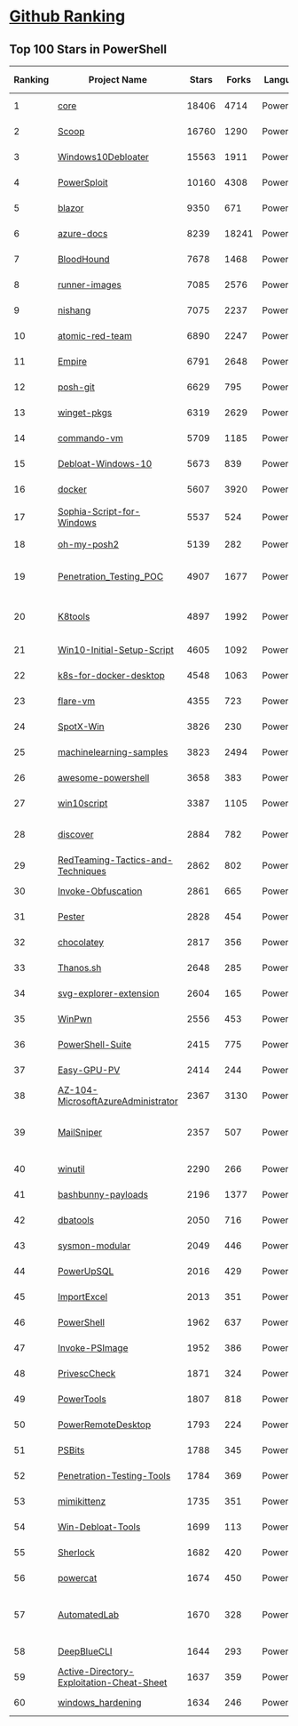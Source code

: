 [Github Ranking](../README.md)
==========

## Top 100 Stars in PowerShell

| Ranking | Project Name | Stars | Forks | Language | Open Issues | Description | Last Commit |
| ------- | ------------ | ----- | ----- | -------- | ----------- | ----------- | ----------- |
| 1 | [core](https://github.com/dotnet/core) | 18406 | 4714 | PowerShell | 415 | Home repository for .NET Core | 2022-12-13T23:36:36Z |
| 2 | [Scoop](https://github.com/ScoopInstaller/Scoop) | 16760 | 1290 | PowerShell | 145 | A command-line installer for Windows. | 2022-12-10T15:38:30Z |
| 3 | [Windows10Debloater](https://github.com/Sycnex/Windows10Debloater) | 15563 | 1911 | PowerShell | 262 | Script to remove Windows 10 bloatware. | 2022-12-13T16:19:11Z |
| 4 | [PowerSploit](https://github.com/PowerShellMafia/PowerSploit) | 10160 | 4308 | PowerShell | 67 | PowerSploit - A PowerShell Post-Exploitation Framework | 2020-08-17T23:19:49Z |
| 5 | [blazor](https://github.com/dotnet/blazor) | 9350 | 671 | PowerShell | 0 | Blazor moved to https://github.com/dotnet/aspnetcore | 2021-02-23T15:13:56Z |
| 6 | [azure-docs](https://github.com/MicrosoftDocs/azure-docs) | 8239 | 18241 | PowerShell | 4622 | Open source documentation of Microsoft Azure | 2022-12-17T02:00:51Z |
| 7 | [BloodHound](https://github.com/BloodHoundAD/BloodHound) | 7678 | 1468 | PowerShell | 58 | Six Degrees of Domain Admin | 2022-12-10T18:41:01Z |
| 8 | [runner-images](https://github.com/actions/runner-images) | 7085 | 2576 | PowerShell | 43 | GitHub Actions runner images | 2022-12-16T23:41:15Z |
| 9 | [nishang](https://github.com/samratashok/nishang) | 7075 | 2237 | PowerShell | 15 | Nishang - Offensive PowerShell for red team, penetration testing and offensive security.  | 2022-03-26T16:47:44Z |
| 10 | [atomic-red-team](https://github.com/redcanaryco/atomic-red-team) | 6890 | 2247 | PowerShell | 17 | Small and highly portable detection tests based on MITRE's ATT&CK. | 2022-12-16T21:55:23Z |
| 11 | [Empire](https://github.com/EmpireProject/Empire) | 6791 | 2648 | PowerShell | 64 | Empire is a PowerShell and Python post-exploitation agent. | 2020-01-19T22:50:59Z |
| 12 | [posh-git](https://github.com/dahlbyk/posh-git) | 6629 | 795 | PowerShell | 61 | A PowerShell environment for Git | 2022-10-23T11:38:48Z |
| 13 | [winget-pkgs](https://github.com/microsoft/winget-pkgs) | 6319 | 2629 | PowerShell | 411 | The Microsoft community Windows Package Manager manifest repository | 2022-12-17T02:36:34Z |
| 14 | [commando-vm](https://github.com/mandiant/commando-vm) | 5709 | 1185 | PowerShell | 32 | Complete Mandiant Offensive VM (Commando VM), a fully customizable Windows-based pentesting virtual machine distribution. commandovm@fireeye.com | 2022-06-16T07:53:58Z |
| 15 | [Debloat-Windows-10](https://github.com/W4RH4WK/Debloat-Windows-10) | 5673 | 839 | PowerShell | 27 | A Collection of Scripts Which Disable / Remove Windows 10 Features and Apps | 2022-07-04T19:28:04Z |
| 16 | [docker](https://github.com/jenkinsci/docker) | 5607 | 3920 | PowerShell | 38 | Docker official jenkins repo | 2022-12-16T18:10:27Z |
| 17 | [Sophia-Script-for-Windows](https://github.com/farag2/Sophia-Script-for-Windows) | 5537 | 524 | PowerShell | 0 | :zap: The most powerful PowerShell module on GitHub for fine-tuning Windows 10 & Windows 11 | 2022-12-16T14:57:40Z |
| 18 | [oh-my-posh2](https://github.com/JanDeDobbeleer/oh-my-posh2) | 5139 | 282 | PowerShell | 0 | A prompt theming engine for Powershell | 2021-02-16T07:48:59Z |
| 19 | [Penetration_Testing_POC](https://github.com/Mr-xn/Penetration_Testing_POC) | 4907 | 1677 | PowerShell | 0 | 渗透测试有关的POC、EXP、脚本、提权、小工具等---About penetration-testing python-script poc getshell csrf xss cms php-getshell domainmod-xss csrf-webshell cobub-razor cve rce sql sql-poc poc-exp bypass oa-getshell cve-cms | 2022-12-16T13:35:31Z |
| 20 | [K8tools](https://github.com/k8gege/K8tools) | 4897 | 1992 | PowerShell | 3 | K8工具合集(内网渗透/提权工具/远程溢出/漏洞利用/扫描工具/密码破解/免杀工具/Exploit/APT/0day/Shellcode/Payload/priviledge/BypassUAC/OverFlow/WebShell/PenTest) Web GetShell Exploit(Struts2/Zimbra/Weblogic/Tomcat/Apache/Jboss/DotNetNuke/zabbix) | 2022-12-10T14:45:33Z |
| 21 | [Win10-Initial-Setup-Script](https://github.com/Disassembler0/Win10-Initial-Setup-Script) | 4605 | 1092 | PowerShell | 30 | PowerShell script for automation of routine tasks done after fresh installations of Windows 10 / Server 2016 / Server 2019 | 2021-05-28T08:15:14Z |
| 22 | [k8s-for-docker-desktop](https://github.com/AliyunContainerService/k8s-for-docker-desktop) | 4548 | 1063 | PowerShell | 41 | 为Docker Desktop for Mac/Windows开启Kubernetes和Istio。 | 2022-12-03T04:53:33Z |
| 23 | [flare-vm](https://github.com/mandiant/flare-vm) | 4355 | 723 | PowerShell | 1 | None | 2022-12-07T15:15:58Z |
| 24 | [SpotX-Win](https://github.com/SpotX-CLI/SpotX-Win) | 3826 | 230 | PowerShell | 5 | Blocking ads and updates for the desktop version of Spotify, disabling podcasts and more. | 2022-12-12T08:33:07Z |
| 25 | [machinelearning-samples](https://github.com/dotnet/machinelearning-samples) | 3823 | 2494 | PowerShell | 129 | Samples for ML.NET, an open source and cross-platform machine learning framework for .NET. | 2022-12-12T19:03:58Z |
| 26 | [awesome-powershell](https://github.com/janikvonrotz/awesome-powershell) | 3658 | 383 | PowerShell | 2 | A curated list of delightful PowerShell modules and resources | 2022-10-10T20:20:13Z |
| 27 | [win10script](https://github.com/ChrisTitusTech/win10script) | 3387 | 1105 | PowerShell | 0 | This is the Ultimate Windows 10 Script from a creation from multiple debloat scripts and gists from github.  | 2022-06-24T03:57:47Z |
| 28 | [discover](https://github.com/leebaird/discover) | 2884 | 782 | PowerShell | 0 | Custom bash scripts used to automate various penetration testing tasks including recon, scanning,  enumeration, and malicious payload creation using Metasploit. For use with Kali Linux. | 2022-12-08T20:27:09Z |
| 29 | [RedTeaming-Tactics-and-Techniques](https://github.com/mantvydasb/RedTeaming-Tactics-and-Techniques) | 2862 | 802 | PowerShell | 4 | Red Teaming Tactics and Techniques | 2022-11-07T16:08:59Z |
| 30 | [Invoke-Obfuscation](https://github.com/danielbohannon/Invoke-Obfuscation) | 2861 | 665 | PowerShell | 6 | PowerShell Obfuscator | 2020-02-26T21:50:54Z |
| 31 | [Pester](https://github.com/pester/Pester) | 2828 | 454 | PowerShell | 142 | Pester is the ubiquitous test and mock framework for PowerShell. | 2022-12-15T14:46:41Z |
| 32 | [chocolatey](https://github.com/chocolatey-archive/chocolatey) | 2817 | 356 | PowerShell | 138 | [DEPRECATED - https://github.com/chocolatey/choco] Chocolatey NuGet - Like apt-get, but for windows. | 2017-03-03T15:02:50Z |
| 33 | [Thanos.sh](https://github.com/hotvulcan/Thanos.sh) | 2648 | 285 | PowerShell | 46 | if you are Thanos(root), this command could delete half your files randomly | 2022-06-27T09:16:53Z |
| 34 | [svg-explorer-extension](https://github.com/tibold/svg-explorer-extension) | 2604 | 165 | PowerShell | 41 | Extension module for Windows Explorer to render SVG thumbnails, so that you can have an overview of your SVG files | 2020-06-01T14:47:56Z |
| 35 | [WinPwn](https://github.com/S3cur3Th1sSh1t/WinPwn) | 2556 | 453 | PowerShell | 3 | Automation for internal Windows Penetrationtest / AD-Security | 2022-12-15T07:58:43Z |
| 36 | [PowerShell-Suite](https://github.com/FuzzySecurity/PowerShell-Suite) | 2415 | 775 | PowerShell | 7 | My musings with PowerShell | 2021-11-19T12:18:24Z |
| 37 | [Easy-GPU-PV](https://github.com/jamesstringerparsec/Easy-GPU-PV) | 2414 | 244 | PowerShell | 99 | A Project dedicated to making GPU Partitioning on Windows easier! | 2022-12-14T03:31:25Z |
| 38 | [AZ-104-MicrosoftAzureAdministrator](https://github.com/MicrosoftLearning/AZ-104-MicrosoftAzureAdministrator) | 2367 | 3130 | PowerShell | 2 | AZ-104 Microsoft Azure Administrator | 2022-12-01T14:06:03Z |
| 39 | [MailSniper](https://github.com/dafthack/MailSniper) | 2357 | 507 | PowerShell | 20 | MailSniper is a penetration testing tool for searching through email in a Microsoft Exchange environment for specific terms (passwords, insider intel, network architecture information, etc.). It can be used as a non-administrative user to search their own email, or by an administrator to search the mailboxes of every user in a domain. | 2022-10-20T08:13:33Z |
| 40 | [winutil](https://github.com/ChrisTitusTech/winutil) | 2290 | 266 | PowerShell | 142 | Chris Titus Tech's Windows Utility - Install Programs, Tweaks, Fixes, and Updates | 2022-12-08T09:05:50Z |
| 41 | [bashbunny-payloads](https://github.com/hak5/bashbunny-payloads) | 2196 | 1377 | PowerShell | 16 | The Official Bash Bunny Payload Repository | 2022-12-16T23:55:39Z |
| 42 | [dbatools](https://github.com/dataplat/dbatools) | 2050 | 716 | PowerShell | 179 | 🚀 SQL Server automation and instance migrations have never been safer, faster or freer | 2022-12-15T18:53:33Z |
| 43 | [sysmon-modular](https://github.com/olafhartong/sysmon-modular) | 2049 | 446 | PowerShell | 15 | A repository of sysmon configuration modules | 2022-12-15T00:03:33Z |
| 44 | [PowerUpSQL](https://github.com/NetSPI/PowerUpSQL) | 2016 | 429 | PowerShell | 18 | PowerUpSQL: A PowerShell Toolkit for Attacking SQL Server | 2022-09-01T04:32:29Z |
| 45 | [ImportExcel](https://github.com/dfinke/ImportExcel) | 2013 | 351 | PowerShell | 20 | PowerShell module to import/export Excel spreadsheets, without Excel | 2022-12-11T15:26:50Z |
| 46 | [PowerShell](https://github.com/lazywinadmin/PowerShell) | 1962 | 637 | PowerShell | 9 | PowerShell functions and scripts (Azure, Active Directory, SCCM, SCSM, Exchange, O365, ...) | 2021-10-01T22:30:05Z |
| 47 | [Invoke-PSImage](https://github.com/peewpw/Invoke-PSImage) | 1952 | 386 | PowerShell | 4 | Encodes a PowerShell script in the pixels of a PNG file and generates a oneliner to execute | 2019-09-23T15:17:03Z |
| 48 | [PrivescCheck](https://github.com/itm4n/PrivescCheck) | 1871 | 324 | PowerShell | 0 | Privilege Escalation Enumeration Script for Windows | 2022-11-23T15:37:25Z |
| 49 | [PowerTools](https://github.com/PowerShellEmpire/PowerTools) | 1807 | 818 | PowerShell | 4 | PowerTools is a collection of PowerShell projects with a focus on offensive operations. | 2021-12-28T21:00:42Z |
| 50 | [PowerRemoteDesktop](https://github.com/DarkCoderSc/PowerRemoteDesktop) | 1793 | 224 | PowerShell | 5 | Remote Desktop entirely coded in PowerShell. | 2022-04-27T08:46:01Z |
| 51 | [PSBits](https://github.com/gtworek/PSBits) | 1788 | 345 | PowerShell | 0 | Simple (relatively) things allowing you to dig a bit deeper than usual. | 2022-12-14T14:47:52Z |
| 52 | [Penetration-Testing-Tools](https://github.com/mgeeky/Penetration-Testing-Tools) | 1784 | 369 | PowerShell | 2 | A collection of more than 170+ tools, scripts, cheatsheets and other loots that I've developed over years for Red Teaming/Pentesting/IT Security audits purposes. | 2022-12-12T22:20:45Z |
| 53 | [mimikittenz](https://github.com/orlyjamie/mimikittenz) | 1735 | 351 | PowerShell | 7 | A post-exploitation powershell tool for extracting juicy info from memory. | 2020-10-16T01:20:30Z |
| 54 | [Win-Debloat-Tools](https://github.com/LeDragoX/Win-Debloat-Tools) | 1699 | 113 | PowerShell | 1 | These scripts will Customize, Debloat and Improve Privacy/Performance and System Responsiveness on Windows 10+. | 2022-12-13T12:23:35Z |
| 55 | [Sherlock](https://github.com/rasta-mouse/Sherlock) | 1682 | 420 | PowerShell | 2 | PowerShell script to quickly find missing software patches for local privilege escalation vulnerabilities. | 2018-10-10T09:10:45Z |
| 56 | [powercat](https://github.com/besimorhino/powercat) | 1674 | 450 | PowerShell | 7 | netshell features all in version 2 powershell | 2022-02-05T18:53:49Z |
| 57 | [AutomatedLab](https://github.com/AutomatedLab/AutomatedLab) | 1670 | 328 | PowerShell | 17 | AutomatedLab is a provisioning solution and framework that lets you deploy complex labs on HyperV and Azure with simple PowerShell scripts. It supports all Windows operating systems from 2008 R2 to 2022, some Linux distributions and various products like AD, Exchange, PKI, IIS, etc. | 2022-12-14T13:24:09Z |
| 58 | [DeepBlueCLI](https://github.com/sans-blue-team/DeepBlueCLI) | 1644 | 293 | PowerShell | 5 | None | 2022-07-22T01:34:32Z |
| 59 | [Active-Directory-Exploitation-Cheat-Sheet](https://github.com/Integration-IT/Active-Directory-Exploitation-Cheat-Sheet) | 1637 | 359 | PowerShell | 0 | A cheat sheet that contains common enumeration and attack methods for Windows Active Directory. | 2022-12-08T11:53:00Z |
| 60 | [windows_hardening](https://github.com/0x6d69636b/windows_hardening) | 1634 | 246 | PowerShell | 7 | HardeningKitty and Windows Hardening settings and configurations | 2022-12-13T12:25:38Z |

